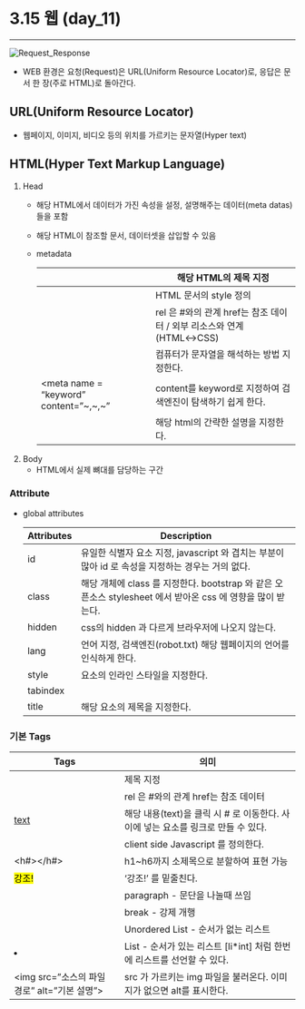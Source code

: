# 3.15 웹 (day_11)

---

![Request_Response](https://blogs.brain-mentors.com/content/images/size/w1600/2023/02/image.png)

- WEB 환경은 요청(Request)은 URL(Uniform Resource Locator)로, 응답은 문서 한 장(주로 HTML)로 돌아간다.

## URL(Uniform Resource Locator)

- 웹페이지, 이미지, 비디오 등의 위치를 가르키는 문자열(Hyper text)

## HTML(Hyper Text Markup Language)

1. Head
    - 해당 HTML에서 데이터가 가진 속성을 설정, 설명해주는 데이터(meta datas)들을 포함
    - 해당 HTML이 참조할 문서, 데이터셋을 삽입할 수 있음
    - metadata
        
        
        | <title>제목</title> | 해당 HTML의 제목 지정 |
        | --- | --- |
        | <style> .con{} </style> | HTML 문서의 style 정의 |
        | <link rel=”” href=”#”> | rel 은 #와의 관계 href는 참조 데이터 / 외부 리소스와 연계(HTML↔CSS) |
        | <meta charset="utf-8"> | 컴퓨터가 문자열을 해석하는 방법 지정한다. |
        | <meta name = “keyword” content=”~,~,~” | content를 keyword로 지정하여 검색엔진이 탐색하기 쉽게 한다. |
        | <meta name = “discription” content=”discription”> | 해당 html의 간략한 설명을 지정한다. |
2. Body
    - HTML에서 실제 뼈대를 담당하는 구간

### Attribute

- global attributes
    
    
    | Attributes | Description |
    | --- | --- |
    | id | 유일한 식별자 요소 지정, javascript 와 겹치는 부분이 많아 id 로 속성을 지정하는 경우는 거의 없다. |
    | class | 해당 개체에 class 를 지정한다. bootstrap 와 같은 오픈소스 stylesheet 에서 받아온 css 에 영향을 많이 받는다. |
    | hidden | css의 hidden 과 다르게 브라우저에 나오지 않는다. |
    | lang | 언어 지정, 검색엔진(robot.txt) 해당 웹페이지의 언어를 인식하게 한다. |
    | style | 요소의 인라인 스타일을 지정한다. |
    | tabindex |  |
    | title | 해당 요소의 제목을 지정한다. |

### 기본 Tags

| Tags | 의미 |
| --- | --- |
| <title>제목</title> | 제목 지정 |
| <link rel=”” href=”#”> | rel 은 #와의 관계 href는 참조 데이터 |
| <a href=”#”> text </a> | 해당 내용(text)을 클릭 시 # 로 이동한다. <a></a> 사이에 넣는 요소를 링크로 만들 수 있다. |
| <script></script> | client side Javascript 를 정의한다. |
| <h#></h#> | h1~h6까지 소제목으로 분할하여 표현 가능 |
| <mark>강조!</mark> | ‘강조!’ 를 밑줄친다. |
| <p></p> | paragraph - 문단을 나눌때 쓰임 |
| <br> | break - 강제 개행 |
| <ul></ul> | Unordered List - 순서가 없는 리스트 |
| <li></li> | List - 순서가 있는 리스트 [li*int] 처럼 한번에 리스트를 선언할 수 있다. |
| <img src=”소스의 파일 경로” alt=”기본 설명”> | src 가 가르키는 img 파일을 불러온다. 이미지가 없으면 alt를 표시한다. |